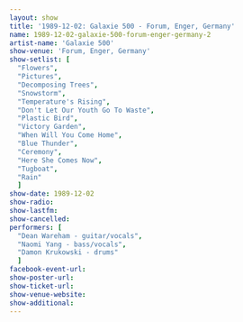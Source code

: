 ```yaml
---
layout: show
title: '1989-12-02: Galaxie 500 - Forum, Enger, Germany'
name: 1989-12-02-galaxie-500-forum-enger-germany-2
artist-name: 'Galaxie 500'
show-venue: 'Forum, Enger, Germany'
show-setlist: [
  "Flowers",
  "Pictures",
  "Decomposing Trees",
  "Snowstorm",
  "Temperature's Rising",
  "Don't Let Our Youth Go To Waste",
  "Plastic Bird",
  "Victory Garden",
  "When Will You Come Home",
  "Blue Thunder",
  "Ceremony",
  "Here She Comes Now",
  "Tugboat",
  "Rain"
  ]
show-date: 1989-12-02
show-radio: 
show-lastfm: 
show-cancelled: 
performers: [
  "Dean Wareham - guitar/vocals",
  "Naomi Yang - bass/vocals",
  "Damon Krukowski - drums"
  ]
facebook-event-url: 
show-poster-url: 
show-ticket-url: 
show-venue-website: 
show-additional: 
---
```


